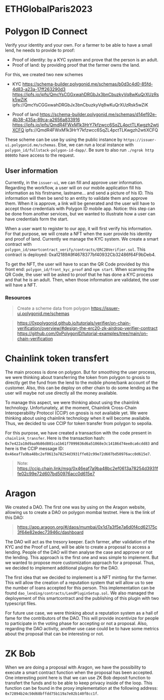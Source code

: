 # ETHGlobalParis2023


# Polygon ID Connect

Verify your identity and your own. For a farmer to be able to have a small lend, he needs to provide to proof:
- Proof of identity: by a KYC system and prove that the person is an adult.
- Proof of land: by providing proof that the farmer owns the land.

For this, we created two new schemes
- KYC 
https://schema-builder.polygonid.me/schemas/b0d3c4d0-85fd-4d83-a23a-17ff263290d3
https://ipfs.io/ipfs/QmcYsCGGxwahDRGbJx3bnCbuzkyVq8wKuQrXUzRsk5wZiK
ipfs://QmcYsCGGxwahDRGbJx3bnCbuzkyVq8wKuQrXUzRsk5wZiK

- Proof of land
https://schema-builder.polygonid.me/schemas/d14ef92e-4b38-435a-89ca-a2656a833916
https://ipfs.io/ipfs/QmdR4FWxM1k3HrY7kfzwcc6SqZL4pctTLKwgzh2wtiXCFQ
ipfs://QmdR4FWxM1k3HrY7kfzwcc6SqZL4pctTLKwgzh2wtiXCFQ

These scheme can be use by using the public instance by `https://issuer-ui.polygonid.me/schemas`.
Else, we can run a local instance with `polygon_id/fullstack-polygon-id-dapp/`.
Be sure to also run `./ngrok http 8080`to have access to the request.


## User information

Currently, in the `issuer-ui`, we can fill and approve user information. Regarding the workflow, a user will on our mobile application fill his information as his firstname, lastname... and send a picture of his ID. This information will then be send to an entity to validate them and approve them. When it is approve, a link will be generated and the user will have to accept those credentials with Polygon ID mobile app. Notice: this step can be done from another services, but we wanted to illustrate how a user can have credentials form the start.

When a user want to register to our app, it will first verify his information. For that purpose, we will create a NFT when the suer provide his identity and proof of land. Currently we manage the KYC system. We create a smart contract with `polygon_id/smartcontract_verify/contracts/ERC20Verifier.sol`. This contract is deployed: 0xa12189A9f4678377bf40932Cb32486f64F9bDeb4.

To get the NFT, the user will have to scan the QR Code provided by this front end: `polygon_id/front_kyc_proof` and `npm start`. When scanning the QR Code, the user will be asked to proof that he has done a KYC process and that he is an adult. Then, when those information are validated, the user will have a NFT.


### Resources

> Create a scheme data from polygon
https://issuer-ui.polygonid.me/schemas


> https://0xpolygonid.github.io/tutorials/verifier/on-chain-verification/overview/#design-the-erc20-zk-airdrop-verifier-contract
> https://github.com/0xPolygonID/tutorial-examples/tree/main/on-chain-verification


# Chainlink token transfert

The main process is done on polygon. But for smoothing the user process, we were thinking about transferring the token from polygon to gnosis to directly get the fund from the lend to the mobile phone/bank account of the customer. Also, this can be deploy on other chain to do some lending as the user will maybe not use directly all the money available.

To manage this aspect, we were thinking about using the chainlink technology. Unfortunately, at the moment, Chainlink Cross-Chain Interoperability Protocol (CCIP) on gnosis is not available yet. We were thinking about using chainlink technology when it will become available. Thus, we decided to use CCIP for token transfer from polygon to sepolia. 

For this purpose, we have created a transaction with the code present in `chainlink_transfer`. Here is the transaction hash: `0x7e422a10d9aa9b86d801ca1b61f7099836d6a51068e3c14186d74ee8ca6cdd83` and here is the CCIP message ID: `0x46eaf7a9ba48bc2ef0613a78254d3931ffe02c99e72d607bd50976acc0d615e7`.

> Note: https://ccip.chain.link/msg/0x46eaf7a9ba48bc2ef0613a78254d3931ffe02c99e72d607bd50976acc0d615e7

# Aragon 

We created a DAO. The first one was by using on the Aragon website, allowing us to create a DAO on polygon mombai testnet. Here is the link of this DAO:

> https://app.aragon.org/#/daos/mumbai/0x1d7a3f5e7a6d0f4cd62175c3f64e82edec73946c/dashboard

The DAO will act as the tresory keeper. Each farmer, after validation of the KYC and the Proof of Land, will be able to create a proposal to access a lending. People of the DAO will then analyse the case and approve or not the lending. This approach is the first one and was simple to implement. But we wanted to propose more customization approach for a proposal. Thus, we decided to implement additional plugins for the DAO. 

The first idea that we decided to implement is a NFT minting for the farmer. This will allow the creation of a reputation system that will allow us to see the number of loans accepted for this person. This implementation can be found `dao_lending/contracts/LendPluginSetup.sol`. We also managed the deployement of this smartcontract and the publishing of this plugin with two typescript files.

For future use case, we were thinking about a reputation system as a hall of fame for the contributors of the DAO. This will provide incentivize for people to participate in the voting phase for accepting or not a proposal. Also, regarding the DAO activity, another use case could be to have some metrics about the proposal that can be interesting or not.


# ZK Bob

When we are doing a proposal with Aragon, we have the possibility to execute a smart contract function when the proposal has been accepted. One interesting point here is that we can use ZK Bob deposit function to transfert the funds and to be able to keep privacy inside of the loop. This function can be found in the proxy implementation at the following address: `0x72894b24c50d68bffdd75b119a7e02b140f8cc1f`.


